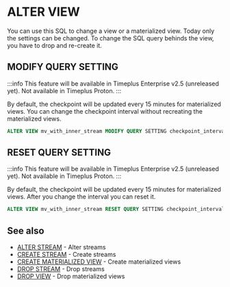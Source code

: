 # ALTER VIEW

You can use this SQL to change a view or a materialized view. Today only the settings can be changed. To change the SQL query behinds the view, you have to drop and re-create it.

## MODIFY QUERY SETTING

:::info
This feature will be available in Timeplus Enterprise v2.5 (unreleased yet). Not available in Timeplus Proton.
:::

By default, the checkpoint will be updated every 15 minutes for materialized views. You can change the checkpoint interval without recreating the materialized views.

```sql
ALTER VIEW mv_with_inner_stream MODIFY QUERY SETTING checkpoint_interval=600
```

## RESET QUERY SETTING

:::info
This feature will be available in Timeplus Enterprise v2.5 (unreleased yet). Not available in Timeplus Proton.
:::

By default, the checkpoint will be updated every 15 minutes for materialized views. After you change the interval you can reset it.

```sql
ALTER VIEW mv_with_inner_stream RESET QUERY SETTING checkpoint_interval
```

## See also

- [ALTER STREAM](/sql-alter-stream) - Alter streams
- [CREATE STREAM](/sql-create-stream) - Create streams
- [CREATE MATERIALIZED VIEW](/sql-create-materialized-view) - Create materialized views
- [DROP STREAM](/sql-drop-stream) - Drop streams
- [DROP VIEW](/sql-drop-view) - Drop materialized views

